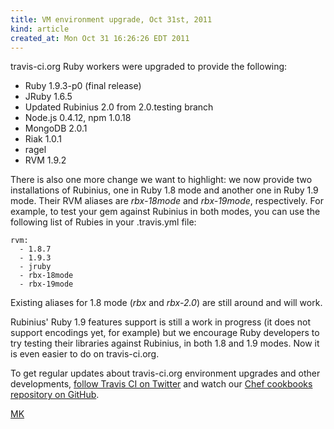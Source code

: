 ```yaml
---
title: VM environment upgrade, Oct 31st, 2011
kind: article
created_at: Mon Oct 31 16:26:26 EDT 2011
---
```


travis-ci.org Ruby workers were upgraded to provide the following:

 * Ruby 1.9.3-p0 (final release)
 * JRuby 1.6.5
 * Updated Rubinius 2.0 from 2.0.testing branch
 * Node.js 0.4.12, npm 1.0.18
 * MongoDB 2.0.1
 * Riak 1.0.1
 * ragel
 * RVM 1.9.2

There is also one more change we want to highlight: we now provide two installations of Rubinius, one in Ruby 1.8 mode
and another one in Ruby 1.9 mode. Their RVM aliases are *rbx-18mode* and *rbx-19mode*, respectively. For example, to test your gem
against Rubinius in both modes, you can use the following list of Rubies in your .travis.yml file:

    rvm:
      - 1.8.7
      - 1.9.3
      - jruby
      - rbx-18mode
      - rbx-19mode


Existing aliases for 1.8 mode (*rbx* and *rbx-2.0*) are still around and will work.

Rubinius' Ruby 1.9 features support is still a work in progress (it does not support encodings yet, for example) but
we encourage Ruby developers to try testing their libraries against Rubinius, in both 1.8 and 1.9 modes. Now it is even
easier to do on travis-ci.org.

To get regular updates about travis-ci.org environment upgrades and other developments, [follow Travis CI on Twitter](https://twitter.com/travisci)
and watch our [Chef cookbooks repository on GitHub](https://github.com/travis-ci/travis-cookbooks/tree/master/vagrant_base).


[MK](https://twitter.com/michaelklishin)
